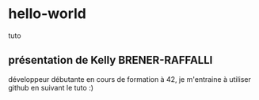 # hello-world
tuto
## présentation de Kelly BRENER-RAFFALLI
développeur débutante en cours de formation à 42, je m'entraine à utiliser github en suivant le tuto :)

